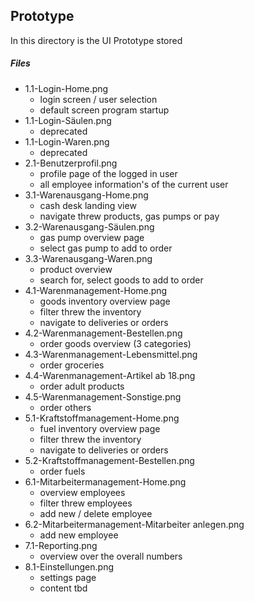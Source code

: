 ## Prototype
In this directory is the UI Prototype stored

##### Files

* 1.1-Login-Home.png
    * login screen / user selection
    * default screen program startup 
* 1.1-Login-Säulen.png
    * deprecated 
* 1.1-Login-Waren.png
    * deprecated
* 2.1-Benutzerprofil.png
    * profile page of the logged in user
    * all employee information's of the current user
* 3.1-Warenausgang-Home.png
    * cash desk landing view
    * navigate threw products, gas pumps or pay
* 3.2-Warenausgang-Säulen.png
    * gas pump overview page
    * select gas pump to add to order
* 3.3-Warenausgang-Waren.png
    * product overview
    * search for, select goods to add to order
* 4.1-Warenmanagement-Home.png
    * goods inventory overview page 
    * filter threw the inventory
    * navigate to deliveries or orders 
* 4.2-Warenmanagement-Bestellen.png
    * order goods overview (3 categories)
* 4.3-Warenmanagement-Lebensmittel.png
    * order groceries 
* 4.4-Warenmanagement-Artikel ab 18.png
    * order adult products
* 4.5-Warenmanagement-Sonstige.png
    * order others
* 5.1-Kraftstoffmanagement-Home.png
    * fuel inventory overview page 
    * filter threw the inventory
    * navigate to deliveries or orders 
* 5.2-Kraftstoffmanagement-Bestellen.png
    * order fuels
* 6.1-Mitarbeitermanagement-Home.png
    * overview employees
    * filter threw employees
    * add new / delete employee
* 6.2-Mitarbeitermanagement-Mitarbeiter anlegen.png
    * add new employee
* 7.1-Reporting.png
    * overview over the overall numbers
* 8.1-Einstellungen.png
    * settings page
    * content tbd